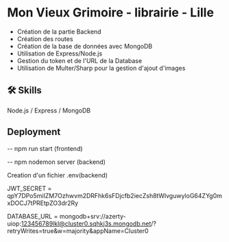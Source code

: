 
# Mon Vieux Grimoire - librairie - Lille

- Création de la partie Backend
- Création des routes
- Création de la base de données avec MongoDB
- Utilisation de Express/Node.js
- Gestion du token et de l'URL de la Database
- Utilisation de Multer/Sharp pour la gestion d'ajout d'images


## 🛠 Skills
Node.js / Express / MongoDB


## Deployment

-- npm run start (frontend)

-- npm nodemon server (backend)

Creation d'un fichier .env(backend)

JWT_SECRET = qpY7DPo5miIZM7Ozhwvm2DRFhk6sFDjcfb2iecZsh8tWlvguwyloG64ZYg0mxDOCJ7tPREtpZO3dr2Ry

DATABASE_URL = mongodb+srv://azerty-uiop:123456789lkl@cluster0.sqhkj3s.mongodb.net/?retryWrites=true&w=majority&appName=Cluster0
